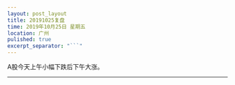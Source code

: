 ```yaml
---
layout: post_layout
title: 20191025复盘
time: 2019年10月25日 星期五
location: 广州
pulished: true
excerpt_separator: "```"
---
```



A股今天上午小幅下跌后下午大涨。

-------------------------------------------------------
